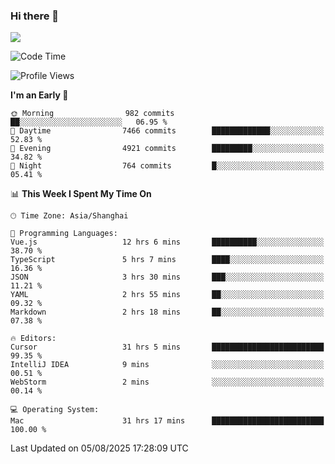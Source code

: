 ### Hi there 👋

<!--
**JJAYCHEN1e/jjaychen1e** is a ✨ _special_ ✨ repository because its `README.md` (this file) appears on your GitHub profile.

Here are some ideas to get you started:

- 🔭 I’m currently working on ...
- 🌱 I’m currently learning ...
- 👯 I’m looking to collaborate on ...
- 🤔 I’m looking for help with ...
- 💬 Ask me about ...
- 📫 How to reach me: ...
- 😄 Pronouns: ...
- ⚡ Fun fact: ...
-->

[![](https://github-readme-stats.vercel.app/api?username=jjaychen1e&show_icons=true)](https://github.com/jjaychen1e/github-readme-stats?count_private=true)

<!--START_SECTION:waka-->
![Code Time](http://img.shields.io/badge/Code%20Time-2%2C210%20hrs%206%20mins-blue)

![Profile Views](http://img.shields.io/badge/Profile%20Views-0-blue)

**I'm an Early 🐤** 

```text
🌞 Morning                982 commits         ██░░░░░░░░░░░░░░░░░░░░░░░   06.95 % 
🌆 Daytime                7466 commits        █████████████░░░░░░░░░░░░   52.83 % 
🌃 Evening                4921 commits        █████████░░░░░░░░░░░░░░░░   34.82 % 
🌙 Night                  764 commits         █░░░░░░░░░░░░░░░░░░░░░░░░   05.41 % 
```


📊 **This Week I Spent My Time On** 

```text
🕑︎ Time Zone: Asia/Shanghai

💬 Programming Languages: 
Vue.js                   12 hrs 6 mins       ██████████░░░░░░░░░░░░░░░   38.70 % 
TypeScript               5 hrs 7 mins        ████░░░░░░░░░░░░░░░░░░░░░   16.36 % 
JSON                     3 hrs 30 mins       ███░░░░░░░░░░░░░░░░░░░░░░   11.21 % 
YAML                     2 hrs 55 mins       ██░░░░░░░░░░░░░░░░░░░░░░░   09.32 % 
Markdown                 2 hrs 18 mins       ██░░░░░░░░░░░░░░░░░░░░░░░   07.38 % 

🔥 Editors: 
Cursor                   31 hrs 5 mins       █████████████████████████   99.35 % 
IntelliJ IDEA            9 mins              ░░░░░░░░░░░░░░░░░░░░░░░░░   00.51 % 
WebStorm                 2 mins              ░░░░░░░░░░░░░░░░░░░░░░░░░   00.14 % 

💻 Operating System: 
Mac                      31 hrs 17 mins      █████████████████████████   100.00 % 
```


 Last Updated on 05/08/2025 17:28:09 UTC
<!--END_SECTION:waka-->
